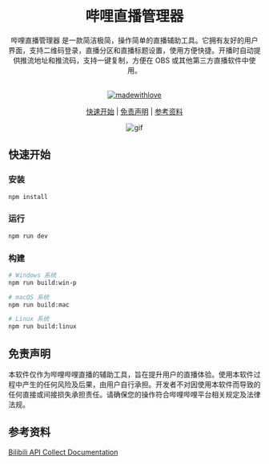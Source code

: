<div align="center">
<h1> 哔哩直播管理器 </h1> 
哔哩直播管理器 是一款简洁极简，操作简单的直播辅助工具。它拥有友好的用户界面，支持二维码登录，直播分区和直播标题设置，使用方便快捷。开播时自动提供推流地址和推流码，支持一键复制，方便在 OBS 或其他第三方直播软件中使用。
<br><br>

[![madewithlove](https://img.shields.io/badge/made_with-❤-red?style=for-the-badge&labelColor=orange
)](https://github.com/Tianyu-00)

[快速开始]() | [免责声明]() | [参考资料]()

![gif]()
</div>

## 快速开始
### 安装
```bash
npm install
```

### 运行
```bash
npm run dev
```

### 构建
```bash
# Windows 系统
npm run build:win-p

# macOS 系统
npm run build:mac

# Linux 系统
npm run build:linux
```

## 免责声明
本软件仅作为哔哩哔哩直播的辅助工具，旨在提升用户的直播体验。使用本软件过程中产生的任何风险及后果，由用户自行承担。开发者不对因使用本软件而导致的任何直接或间接损失承担责任。请确保您的操作符合哔哩哔哩平台相关规定及法律法规。

## 参考资料
[Bilibili API Collect Documentation](https://socialsisteryi.github.io/bilibili-API-collect/)
